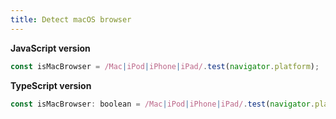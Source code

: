 ```yaml
---
title: Detect macOS browser
---
```


**JavaScript version**

```js
const isMacBrowser = /Mac|iPod|iPhone|iPad/.test(navigator.platform);
```

**TypeScript version**

```js
const isMacBrowser: boolean = /Mac|iPod|iPhone|iPad/.test(navigator.platform);
```
